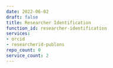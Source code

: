 ```yaml
---
date: 2022-06-02
draft: false
title: Researcher Identification
function_id: researcher-identification
services:
- orcid
- researcherid-publons
repo_count: 0
service_count: 2
---
```




